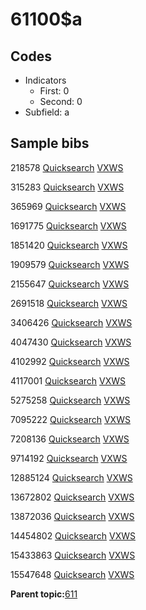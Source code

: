 # 61100$a

## Codes

-   Indicators
    -   First: 0
    -   Second: 0
-   Subfield: a

## Sample bibs

218578 [Quicksearch](https://search.library.yale.edu/catalog/218578) [VXWS](http://prodorbis.library.yale.edu:7014/vxws/GetHoldingsService?bibId=218578)

315283 [Quicksearch](https://search.library.yale.edu/catalog/315283) [VXWS](http://prodorbis.library.yale.edu:7014/vxws/GetHoldingsService?bibId=315283)

365969 [Quicksearch](https://search.library.yale.edu/catalog/365969) [VXWS](http://prodorbis.library.yale.edu:7014/vxws/GetHoldingsService?bibId=365969)

1691775 [Quicksearch](https://search.library.yale.edu/catalog/1691775) [VXWS](http://prodorbis.library.yale.edu:7014/vxws/GetHoldingsService?bibId=1691775)

1851420 [Quicksearch](https://search.library.yale.edu/catalog/1851420) [VXWS](http://prodorbis.library.yale.edu:7014/vxws/GetHoldingsService?bibId=1851420)

1909579 [Quicksearch](https://search.library.yale.edu/catalog/1909579) [VXWS](http://prodorbis.library.yale.edu:7014/vxws/GetHoldingsService?bibId=1909579)

2155647 [Quicksearch](https://search.library.yale.edu/catalog/2155647) [VXWS](http://prodorbis.library.yale.edu:7014/vxws/GetHoldingsService?bibId=2155647)

2691518 [Quicksearch](https://search.library.yale.edu/catalog/2691518) [VXWS](http://prodorbis.library.yale.edu:7014/vxws/GetHoldingsService?bibId=2691518)

3406426 [Quicksearch](https://search.library.yale.edu/catalog/3406426) [VXWS](http://prodorbis.library.yale.edu:7014/vxws/GetHoldingsService?bibId=3406426)

4047430 [Quicksearch](https://search.library.yale.edu/catalog/4047430) [VXWS](http://prodorbis.library.yale.edu:7014/vxws/GetHoldingsService?bibId=4047430)

4102992 [Quicksearch](https://search.library.yale.edu/catalog/4102992) [VXWS](http://prodorbis.library.yale.edu:7014/vxws/GetHoldingsService?bibId=4102992)

4117001 [Quicksearch](https://search.library.yale.edu/catalog/4117001) [VXWS](http://prodorbis.library.yale.edu:7014/vxws/GetHoldingsService?bibId=4117001)

5275258 [Quicksearch](https://search.library.yale.edu/catalog/5275258) [VXWS](http://prodorbis.library.yale.edu:7014/vxws/GetHoldingsService?bibId=5275258)

7095222 [Quicksearch](https://search.library.yale.edu/catalog/7095222) [VXWS](http://prodorbis.library.yale.edu:7014/vxws/GetHoldingsService?bibId=7095222)

7208136 [Quicksearch](https://search.library.yale.edu/catalog/7208136) [VXWS](http://prodorbis.library.yale.edu:7014/vxws/GetHoldingsService?bibId=7208136)

9714192 [Quicksearch](https://search.library.yale.edu/catalog/9714192) [VXWS](http://prodorbis.library.yale.edu:7014/vxws/GetHoldingsService?bibId=9714192)

12885124 [Quicksearch](https://search.library.yale.edu/catalog/12885124) [VXWS](http://prodorbis.library.yale.edu:7014/vxws/GetHoldingsService?bibId=12885124)

13672802 [Quicksearch](https://search.library.yale.edu/catalog/13672802) [VXWS](http://prodorbis.library.yale.edu:7014/vxws/GetHoldingsService?bibId=13672802)

13872036 [Quicksearch](https://search.library.yale.edu/catalog/13872036) [VXWS](http://prodorbis.library.yale.edu:7014/vxws/GetHoldingsService?bibId=13872036)

14454802 [Quicksearch](https://search.library.yale.edu/catalog/14454802) [VXWS](http://prodorbis.library.yale.edu:7014/vxws/GetHoldingsService?bibId=14454802)

15433863 [Quicksearch](https://search.library.yale.edu/catalog/15433863) [VXWS](http://prodorbis.library.yale.edu:7014/vxws/GetHoldingsService?bibId=15433863)

15547648 [Quicksearch](https://search.library.yale.edu/catalog/15547648) [VXWS](http://prodorbis.library.yale.edu:7014/vxws/GetHoldingsService?bibId=15547648)

**Parent topic:**[611](../../tags/611/611.md)


